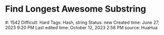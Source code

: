 # Find Longest Awesome Substring

#: 1542
Difficult: Hard
Tags: Hash, string
Status: new
Created time: June 27, 2023 9:20 PM
Last edited time: October 12, 2023 2:56 PM
source: HuaHua